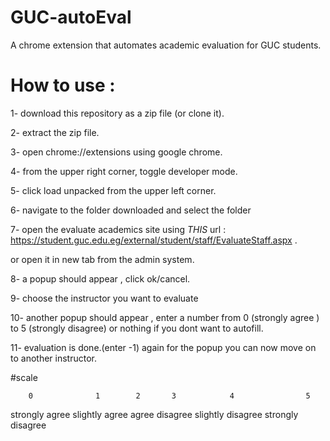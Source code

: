 # GUC-autoEval
A chrome extension that automates academic evaluation for GUC students.  

# How to use :  

1- download this repository as a zip file (or clone it).    

2- extract the zip file. 

3- open chrome://extensions using google chrome. 

4- from the upper right corner, toggle developer mode. 

5- click load unpacked from the upper left corner. 

6- navigate to the folder downloaded and select the folder   

7- open the evaluate academics site using *THIS* url : https://student.guc.edu.eg/external/student/staff/EvaluateStaff.aspx . 

or open it in new tab from the admin system. 

8- a popup should appear , click ok/cancel.

9- choose the instructor you want to evaluate  

10- another popup should appear , enter a number from 0 (strongly agree ) to 5 (strongly disagree) or nothing if you dont want to autofill.  

11- evaluation is done.(enter -1) again for the popup you can now move on to another instructor.  

#scale  

        0              1        2       3            4                5  
strongly agree slightly agree agree disagree slightly disagree strongly disagree
